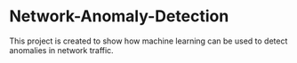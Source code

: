 # Network-Anomaly-Detection
This project is created to show how machine learning can be used to detect anomalies in network traffic.
